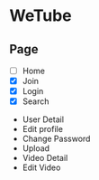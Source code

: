 # WeTube

## Page

- [ ] Home
- [x] Join
- [x] Login
- [x] Search
- User Detail
- Edit profile
- Change Password
- Upload
- Video Detail
- Edit Video
